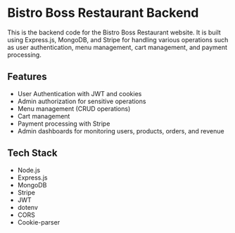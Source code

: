 # Bistro Boss Restaurant Backend

This is the backend code for the Bistro Boss Restaurant website. It is built using Express.js, MongoDB, and Stripe for handling various operations such as user authentication, menu management, cart management, and payment processing.

## Features

- User Authentication with JWT and cookies
- Admin authorization for sensitive operations
- Menu management (CRUD operations)
- Cart management
- Payment processing with Stripe
- Admin dashboards for monitoring users, products, orders, and revenue

## Tech Stack

- Node.js
- Express.js
- MongoDB
- Stripe
- JWT
- dotenv
- CORS
- Cookie-parser
